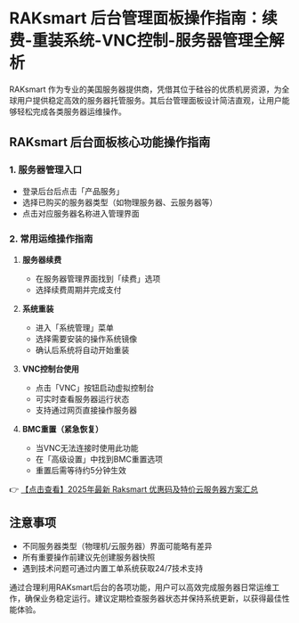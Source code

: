 # RAKsmart 后台管理面板操作指南：续费-重装系统-VNC控制-服务器管理全解析

RAKsmart 作为专业的美国服务器提供商，凭借其位于硅谷的优质机房资源，为全球用户提供稳定高效的服务器托管服务。其后台管理面板设计简洁直观，让用户能够轻松完成各类服务器运维操作。

## RAKsmart 后台面板核心功能操作指南

### 1. 服务器管理入口
- 登录后台后点击「产品服务」
- 选择已购买的服务器类型（如物理服务器、云服务器等）
- 点击对应服务器名称进入管理界面

### 2. 常用运维操作指南
1. **服务器续费**
   - 在服务器管理界面找到「续费」选项
   - 选择续费周期并完成支付

2. **系统重装**
   - 进入「系统管理」菜单
   - 选择需要安装的操作系统镜像
   - 确认后系统将自动开始重装

3. **VNC控制台使用**
   - 点击「VNC」按钮启动虚拟控制台
   - 可实时查看服务器运行状态
   - 支持通过网页直接操作服务器

4. **BMC重置（紧急恢复）**
   - 当VNC无法连接时使用此功能
   - 在「高级设置」中找到BMC重置选项
   - 重置后需等待约5分钟生效

👉 [【点击查看】2025年最新 Raksmart 优惠码及特价云服务器方案汇总](https://bit.ly/raksmart)

## 注意事项
- 不同服务器类型（物理机/云服务器）界面可能略有差异
- 所有重要操作前建议先创建服务器快照
- 遇到技术问题可通过内置工单系统获取24/7技术支持

通过合理利用RAKsmart后台的各项功能，用户可以高效完成服务器日常运维工作，确保业务稳定运行。建议定期检查服务器状态并保持系统更新，以获得最佳性能体验。
